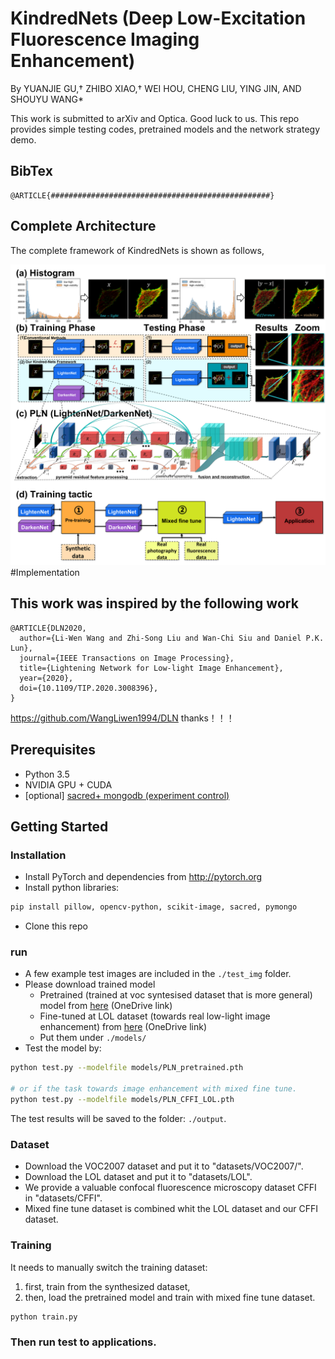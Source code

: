 # KindredNets (Deep Low-Excitation Fluorescence Imaging Enhancement)

By YUANJIE GU,† ZHIBO XIAO,† WEI HOU, CHENG LIU, YING JIN, AND SHOUYU WANG*

This work is submitted to arXiv and Optica. Good luck to us.
This repo provides simple testing codes, pretrained models and the network strategy demo.



## BibTex

```
@ARTICLE{#################################################}
```

## Complete Architecture

The complete framework of KindredNets is shown as follows,

![](figures/Final-Fig1.tif)
#Implementation

## This work was inspired by the following work
```
@ARTICLE{DLN2020,
  author={Li-Wen Wang and Zhi-Song Liu and Wan-Chi Siu and Daniel P.K. Lun},
  journal={IEEE Transactions on Image Processing}, 
  title={Lightening Network for Low-light Image Enhancement}, 
  year={2020},
  doi={10.1109/TIP.2020.3008396},
}
```
https://github.com/WangLiwen1994/DLN
thanks！！！
## Prerequisites

- Python 3.5
- NVIDIA GPU + CUDA
- [optional] [sacred+ mongodb (experiment control)](https://pypi.org/project/sacred/) 

## Getting Started

### Installation

- Install PyTorch and dependencies from http://pytorch.org
- Install python libraries:

```bash
pip install pillow, opencv-python, scikit-image, sacred, pymongo
```

- Clone this repo


### run

- A few example test images are included in the `./test_img` folder.
- Please download trained model
  - Pretrained (trained at voc syntesised dataset that is more general) model from [here](https://connectpolyu-my.sharepoint.com/:u:/g/personal/18048204r_connect_polyu_hk/EcIHFWTYdTdCq4iQ8PmtlpgBi_FYjgxmpJutr_MEp4jXFw?e=9Z73yy) (OneDrive link)
  - Fine-tuned at LOL dataset (towards real low-light image enhancement) from [here](https://connectpolyu-my.sharepoint.com/:u:/g/personal/18048204r_connect_polyu_hk/EbxM3kQKqgpHnxLZD9Kay7QBVN3fkMwMhfxModUUCFyFYg?e=9aSXH1) (OneDrive link)
  - Put them under `./models/`
- Test the model by:

```bash
python test.py --modelfile models/PLN_pretrained.pth

# or if the task towards image enhancement with mixed fine tune.
python test.py --modelfile models/PLN_CFFI_LOL.pth
```

The test results will be saved to the folder: `./output`.


### Dataset

- Download the VOC2007 dataset and put it to "datasets/VOC2007/".
- Download the LOL dataset and put it to "datasets/LOL".
- We provide a valuable confocal fluorescence microscopy dataset CFFI in "datasets/CFFI".
- Mixed fine tune dataset is combined whit the LOL dataset and our CFFI dataset.

### Training

It needs to manually switch the training dataset: 

1) first, train from the synthesized dataset, 
2) then, load the pretrained model and train with mixed fine tune dataset.

```bash
python train.py 
```

### Then run test to applications.
